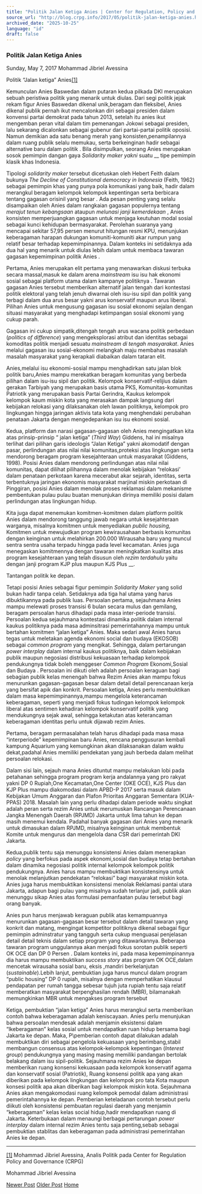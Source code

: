 ```yaml
---
title: "Politik Jalan Ketiga Anies | Center for Regulation, Policy and Governance (CRPG)"
source_url: "http://blog.crpg.info/2017/05/politik-jalan-ketiga-anies.html"
archived_date: "2025-10-25"
language: "id"
draft: false
---
```


###  Politik Jalan Ketiga Anies 

Sunday, May 7, 2017  Mohammad Jibriel Avessina

Politik “Jalan ketiga” Anies[[1]](file:///C:/Users/Jibriel%20Avessina/Desktop/Politik%20Jalan%20ketiga%20Anies.docx#_ftn1)[](file:///C:/Users/Jibriel%20Avessina/Desktop/Politik%20Jalan%20ketiga%20Anies.docx#_ftn1)

  


Kemunculan Anies Baswedan dalam putaran kedua pilkada DKI merupakan sebuah peristiwa politik yang menarik untuk diulas. Dari segi politik jejak rekam figur Anies Baswedan dikenal unik,beragam dan fleksibel, Anies dikenal publik pernah ikut mencalonkan diri sebagai presiden dalam konvensi partai demokrat pada tahun 2013, setelah itu anies ikut mengemban peran vital dalam tim pemenangan Jokowi sebagai presiden, lalu sekarang dicalonkan sebagai gubenur dari partai-partai politik oposisi. Namun demikian ada satu benang merah yang konsisten,penampilannya dalam ruang publik selalu memukau, serta berkeinginan hadir sebagai alternative baru dalam politik . Bila disimpulkan, seorang Anies merupakan sosok pemimpin dangan gaya _Solidarity maker yakni_ suatu __ tipe pemimpin klasik khas Indonesia. 

  


Tipologi _solidarity maker_ tersebut dicetuskan oleh Hebert Feith dalam bukunya _The Decline of Constitutional democracy in Indonesia_ (Feith, 1962) sebagai pemimpin khas yang punya pola komunikasi yang baik, hadir dalam merangkul beragam kelompok kelompok kepentingan serta berbicara tentang gagasan orisinil yang besar _._ Ada pesan penting yang selalu disampaikan oleh Anies dalam rangkaian gagasan populernya tentang _merajut tenun kebangsaan_ ataupun _melunasi janji kemerdekaan_ , Anies konsisten memperjuangkan gagasan untuk menjaga keutuhan modal sosial sebagai kunci kehidupan bermasyarakat. Perolehan suaranya yang mencapai sekitar 57,95 persen menurut hitungan resmi KPU, menunjukan keberagaman harapan dukungan komuniti-komuniti akar rumpun yang relatif besar terhadap kepemimpinannya. Dalam konteks ini setidaknya ada dua hal yang menarik untuk diulas lebih dalam untuk membaca tawaran gagasan kepemimpinan politik Anies .

  


Pertama, Anies merupakan elit pertama yang menawarkan diskusi terbuka secara massal,masuk ke dalam arena _mainstream_ isu isu hak ekonomi sosial sebagai platform utama dalam kampanye politiknya . Tawaran gagasan Anies tersebut memberikan alternatif jalan tengah dari kontestasi politik elektoral yang telah jenuh diwarnai oleh isu-isu sipil dan politik yang terbagi dalam dua arus besar yakni arus konservatif maupun arus liberal. Pilihan Anies untuk mengusung gagasan isu sosial ekonomi sejalan dengan situasi masyarakat yang menghadapi ketimpangan sosial ekonomi yang cukup parah. 

  


Gagasan ini cukup simpatik,ditengah tengah arus wacana politik perbedaan (_politics of difference_) yang mengeksplorasi atribut dan identitas sebagai komoditas politik menjadi sesuatu _mainstream di tengah masyarakat_. Anies melalui gagasan isu sosial-ekonomi melangkah maju membahas masalah masalah masyarakat yang kerapkali diabaikan dalam tataran elit. 

  


Anies,melalui isu ekonomi-sosial mampu menghadirkan satu jalan blok politik baru,Anies mampu merekatkan beragam komunitas yang berbeda pilihan dalam isu-isu sipil dan politik. Kelompok konservatif-relijius dalam gerakan Tarbiyah yang merupakan basis utama PKS, Komunitas-komunitas Patriotik yang merupakan basis Partai Gerindra, Kaukus kelompok kelompok kaum miskin kota yang merasakan dampak langsung dari kebijakan relokasi yang dilaksanakan oleh lawan politiknya, kelompok pro lingkungan hingga jaringan aktivis tata kota yang menghendaki perubahan penataan Jakarta dengan mengedepankan isu isu ekonomi sosial. 

  


Kedua, platform dan narasi gagasan-gagasan oleh Anies mengingatkan kita atas prinsip-prinsip “ jalan ketiga” (_Third Way_) Giddens, hal ini misalnya terlihat dari pilihan garis ideologis “Jalan Ketiga” yakni akomodatif dengan pasar, perlindungan atas nilai nilai komunitas,proteksi atas lingkungan serta mendorong beragam program kesejahteraan untuk masyarakat (Giddens, 1998). Posisi Anies dalam mendorong perlindungan atas nilai nilai komunitas, dapat dilihat pilihannya dalam menolak kebijakan “relokasi’ dalam penataan perkotaan karena mecerabut akar sejarah, identitas, serta terbentuknya jaringan ekonomis masyarakat marjinal miskin perkotaan di Pinggiran, posisi Anies dalam menolak proses reklamasi dalam mekanisme pembentukan pulau pulau buatan menunjukan dirinya memiliki posisi dalam perlindungan atas lingkungan hidup. 

  


Kita juga dapat menemukan komitmen-komitmen dalam platform politik Anies dalam mendorong tanggung jawab negara untuk kesejahteraan warganya, misalnya komitmen untuk menyediakan _public housing,_ Komitmen untuk mewujudkan program kewirausahaan berbasis komunitas dengan keinginan untuk melahirkan 200.000 Wirausaha baru yang muncul sentra sentra usaha terpadu hingga pada level kecamatan. Anies juga menegaskan komitmennya dengan tawaran meningkatkan kualitas atas program kesejahteraan yang telah disusun oleh _rezim terdahulu_ yaitu dengan janji program KJP plus maupun KJS Plus __. 

  


Tantangan politik ke depan. 

  


Tetapi posisi Anies sebagai figur pemimpin _Solidarity Maker_ yang solid bukan hadir tanpa celah. Setidaknya ada tiga hal utama yang harus dibuktikannya pada publik luas. Persoalan pertama, sejauhmana Anies mampu melewati proses transisi 6 bulan secara mulus dan gemilang, beragam persoalan harus dihadapi pada masa inter-periode transisi. Persoalan kedua sejauhmana kontestasi dinamika politik dalam internal kaukus politiknya pada masa adminsitrasi pemerintahannya mampu untuk bertahan komitmen “jalan ketiga” Anies. Maka sedari awal Anies harus tegas untuk meletakan agenda ekonomi social dan budaya (EKOSOB) sebagai _common program_ yang mengikat. Sehingga, dalam pertarungan _power interplay_ dalam internal kaukus politiknya, baik dalam kebijakan publik maupun negosiasi distribusi kekuasaan terhadap kelompok pendukungnya tidak boleh menggeser _Common Program_ Ekonomi,Sosial dan Budaya . Persoalan ini dikuti oleh adalah persoalan keraguan bagi sebagian publik kelas menengah bahwa Rezim Anies akan mampu fokus menurunkan gagasan-gagasan besar dalam detail detail perencanaan kerja yang bersifat apik dan konkrit. Persoalan ketiga, Anies perlu membuktikan dalam masa kepemimpinannya,mampu mengelola keterancaman keberagaman, seperti yang menjadi fokus tudingan kelompok kelompok liberal atas sentimen kehadiran kelompok konservatif politik yang mendukungnya sejak awal, sehingga ketakutan atas keterancaman keberagaman identitas perlu untuk dijawab rezim Anies. 

  


Pertama, beragam permasalahan telah harus dihadapi pada masa masa “interperiode” kepemimpinan baru Anies, rencana penggusuran kembali kampung Aquarium yang kemungkinan akan dilaksanakan dalam waktu dekat,padahal Anies memiliki pendekatan yang jauh berbeda dalam melihat persoalan relokasi. 

  


Dalam sisi lain, sejauh mana Anies dituntut mampu melakukan lobi pada petahanan sehingga program program kerja andalannya yang pro rakyat yakni DP 0 Rupiah,One Kecamatan,One Center (OKE OCE), KJS Plus dan KJP Plus mampu diakomodasi dalam APBD-P 2017 serta masuk dalam Kebijakan Umum Anggaran dan Plafon Prioritas Anggaran Sementara (KUA-PPAS) 2018. Masalah lain yang perlu dihadapi dalam periode waktu singkat adalah peran serta rezim Anies untuk merumuskan Rancangan Perencanaan Jangka Menengah Daerah (RPJMD) Jakarta untuk lima tahun ke depan masih menemui kendala. Padahal banyak gagasan dari Anies yang menarik untuk dimasukan dalam RPJMD, misalnya keinginan untuk membentuk Komite untuk mengurus dan mengelola dana CSR dari pemerintah DKI Jakarta. 

  


Kedua,publik tentu saja menunggu konsistensi Anies dalam menerapkan _policy_ yang berfokus pada aspek ekonomi,sosial dan budaya tetap bertahan dalam dinamika negosiasi politik internal kelompok kelompok politik pendukungnya. Anies harus mampu membuktikan konsistensinya untuk menolak melanjutkan pendekatan “relokasi” bagi masyarakat miskin kota. Anies juga harus membuktikan konsistensi menolak Reklamasi pantai utara Jakarta, adapun bagi pulau yang misalnya sudah terlanjur jadi, publik akan menunggu sikap Anies atas formulasi pemanfaatan pulau tersebut bagi orang banyak. 

Anies pun harus menjawab keraguan publik atas kemampuannya menurunkan gagasan-gagasan besar tersebut dalam detail tawaran yang konkrit dan matang, mengingat kompetitor politiknya dikenal sebagai figur pemimpin adminstratur yang tangguh serta cukup menguasai penjelasan detail detail teknis dalam setiap program yang ditawarkannya. Beberapa tawaran program unggulannya akan menjadi fokus sorotan publik seperti OK OCE dan DP 0 Persen . Dalam konteks ini, pada masa kepemimpinannya dia harus mampu membuktikan  _success story_ atas program OK OCE,dalam mencetak wirausaha sosial baru, eksis ,mandiri berkelanjutan (_sustainable_).Lebih lanjut, pembuktian juga harus muncul dalam program “public housing” DP 0 rupiah, misalnya dengan memperhatikan klausul pendapatan per rumah tangga sebesar tujuh juta rupiah tentu saja relatif memberatkan masyarakat berpenghasilan rendah (MBR), bilamanakah memungkinkan MBR untuk mengakses program tersebut

  


Ketiga, pembuktian “jalan ketiga” Anies harus merangkul serta memberikan contoh bahwa keberagaman adalah keniscayaan. Anies perlu menunjukan bahwa persoalan mendesak adalah menjamin eksistensi dalam “lkeberagaman” kelas sosial untuk mendapatkan ruan hidup bersama bagi Jakarta ke depan. Maka, P\pemberian contoh dapat dilakukan adalah membuktikan diri sebagai pengelola kekuasaan yang berimbang,stabil membangun consensus atas kelompok-kelompok kepentingan (_Interest group_) pendukungnya yang masing masing memiliki pandangan bertolak belakang dalam isu sipil-politik. Sejauhmana rezim Anies ke depan memberikan ruang konsensi kekuasaan pada kelompok konservatif agama dan konservatif sosial (Patriotik), Ruang konsensi politik apa yang akan diberikan pada kelompok lingkungan dan kelompok pro tata Kota maupun konsesi politik apa akan diberikan bagi kelompok miskin kota. Sejauhmana Anies akan mengakomodasi ruang kelompok pemodal dalam administrasi pemerintahannya ke depan. Pemberian keteladanan contoh tersebut perlu diikuti oleh konsistensi pembuatan regulasi daerah yang menjamin “keberagaman” kelas kelas social hidup,hadir mendapatkan ruang di Jakarta. Keterbukaan dalam menaungi berbagai pertarungan _power interplay_ dalam internal rezim Anies tentu saja penting,sebab sebagai pembuktian stablitas dan keberagaman pada administrasi pemerintahan Anies ke depan. 

  


  


  


  


  


  


  


  


  


  


  


  


  


  


  


  


  


  


  


  


  


  


  


  


  


  


  


  


  


  


* * *

  


[[1]](file:///C:/Users/Jibriel%20Avessina/Desktop/Politik%20Jalan%20ketiga%20Anies.docx#_ftnref1) Mohammad Jibriel Avessina, Analis Politik pada Center for Regulation Policy and Governance (CRPG) 

Mohammad Jibriel Avessina

[ ](https://www.blogger.com/email-post/1800407982648215581/1130313040379213611 "Email Post") [ ](https://www.blogger.com/post-edit.g?blogID=1800407982648215581&postID=1130313040379213611&from=pencil "Edit Post")

[Newer Post](http://blog.crpg.info/2017/07/regulation-of-persistent-organic.html "Newer Post") [Older Post](http://blog.crpg.info/2017/05/dilema-kepemimpinan-kultus.html "Older Post") [Home](http://blog.crpg.info/)
